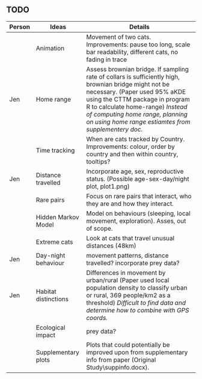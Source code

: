 ## TODO

| Person | Ideas                | Details                                                                                                                                                                                                                                                                                                |
| ------ | -------------------- | ------------------------------------------------------------------------------------------------------------------------------------------------------------------------------------------------------------------------------------------------------------------------------------------------------ |
|        | Animation            | Movement of two cats. Improvements: pause too long, scale bar readability, different cats, no fading in trace                                                                                                                                                                                          |
| Jen    | Home range           | Assess brownian bridge. If sampling rate of collars is sufficiently high, brownian bridge might not be necessary. (Paper used 95% aKDE using the CTTM package in program R to calculate home-range) *Instead of computing  home range, planning on using home range estiamtes from supplementery doc.* |
|        | Time tracking        | When are cats tracked by Country. Improvements: colour, order by country and then within country, tooltips?                                                                                                                                                                                            |
| Jen    | Distance travelled   | Incorporate age, sex, reproductive status. (Possible age-sex-day/night plot, plot1.png)                                                                                                                                                                                                                |
|        | Rare pairs           | Focus on rare pairs that interact, who they are and how they interact.                                                                                                                                                                                                                                 |
|        | Hidden Markov Model  | Model on behaviours (sleeping, local movement, exploration). Asses, out of scope.                                                                                                                                                                                                                      |
|        | Extreme cats         | Look at cats that travel unusual distances (48km)                                                                                                                                                                                                                                                      |
| Jen    | Day-night behaviour  | movement patterns, distance travelled? incorporate prey data?                                                                                                                                                                                                                                          |
| Jen    | Habitat distinctions | Differences in movement by urban/rural (Paper used local population density to classify urban or rural, 369 people/km2 as a threshold) *Difficult to find data and determine how to combine with GPS coords.*                                                                                          |
|        | Ecological impact    | prey data?                                                                                                                                                                                                                                                                                             |
|        | Supplementary plots  | Plots that could potentially be improved upon from supplementary info from paper (Original Study\suppinfo.docx).                                                                                                                                                                                       |